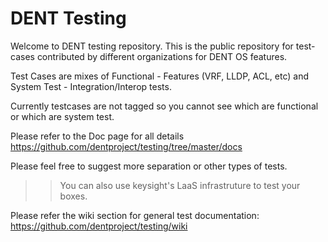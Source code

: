 # DENT Testing
Welcome to DENT testing repository. This is the public repository for test-cases contributed by different organizations for DENT OS features. 

Test Cases are mixes of Functional - Features (VRF, LLDP, ACL, etc) and System Test - Integration/Interop tests.

Currently testcases are not tagged so you cannot see which are functional or which are system test.

Please refer to the Doc page for all details https://github.com/dentproject/testing/tree/master/docs

Please feel free to suggest more separation or other types of tests.

>> You can also use keysight's LaaS infrastruture to test your boxes.

Please refer the wiki section for general test documentation: https://github.com/dentproject/testing/wiki
